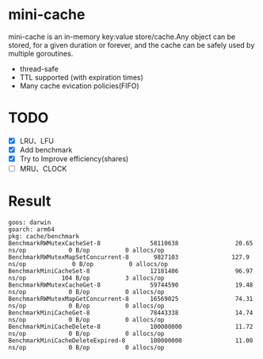 # mini-cache

mini-cache is an in-memory key:value store/cache.Any object can be stored, for a given duration or forever, and the cache can be safely used by multiple goroutines.

- thread-safe
- TTL supported (with expiration times)
- Many cache evication policies(FIFO)

# TODO
- [x] LRU、LFU
- [x] Add benchmark
- [x] Try to Improve efficiency(shares) 
- [ ] MRU、CLOCK

# Result
```
goos: darwin
goarch: arm64
pkg: cache/benchmark
BenchmarkRWMutexCacheSet-8              58110638                20.65 ns/op            0 B/op          0 allocs/op
BenchmarkRWMutexMapSetConcurrent-8       9827103               127.9 ns/op             0 B/op          0 allocs/op
BenchmarkMiniCacheSet-8                 12181406                96.97 ns/op          104 B/op          3 allocs/op
BenchmarkRWMutexCacheGet-8              59744590                19.48 ns/op            0 B/op          0 allocs/op
BenchmarkRWMutexMapGetConcurrent-8      16569025                74.31 ns/op            0 B/op          0 allocs/op
BenchmarkMiniCacheGet-8                 78443338                14.74 ns/op            0 B/op          0 allocs/op
BenchmarkMiniCacheDelete-8              100000000               11.72 ns/op            0 B/op          0 allocs/op
BenchmarkMiniCacheDeleteExpired-8       100000000               11.00 ns/op            0 B/op          0 allocs/op
```
